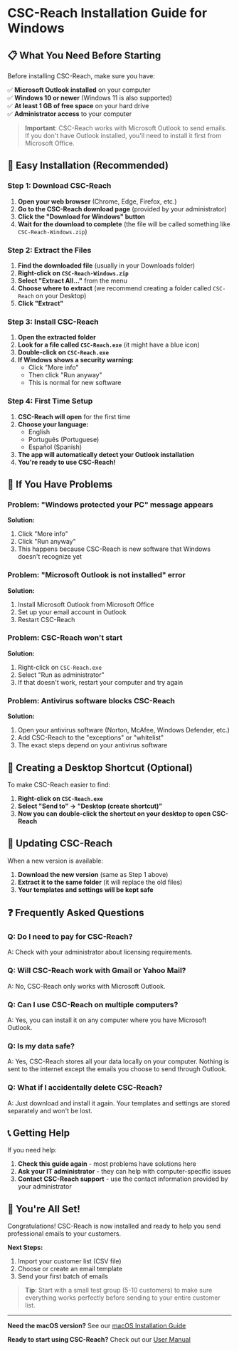 # CSC-Reach Installation Guide for Windows

## 📋 What You Need Before Starting

Before installing CSC-Reach, make sure you have:

✅ **Microsoft Outlook installed** on your computer  
✅ **Windows 10 or newer** (Windows 11 is also supported)  
✅ **At least 1 GB of free space** on your hard drive  
✅ **Administrator access** to your computer  

> **Important**: CSC-Reach works with Microsoft Outlook to send emails. If you don't have Outlook installed, you'll need to install it first from Microsoft Office.

## 🚀 Easy Installation (Recommended)

### Step 1: Download CSC-Reach

1. **Open your web browser** (Chrome, Edge, Firefox, etc.)
2. **Go to the CSC-Reach download page** (provided by your administrator)
3. **Click the "Download for Windows" button**
4. **Wait for the download to complete** (the file will be called something like `CSC-Reach-Windows.zip`)

### Step 2: Extract the Files

1. **Find the downloaded file** (usually in your Downloads folder)
2. **Right-click on `CSC-Reach-Windows.zip`**
3. **Select "Extract All..."** from the menu
4. **Choose where to extract** (we recommend creating a folder called `CSC-Reach` on your Desktop)
5. **Click "Extract"**

### Step 3: Install CSC-Reach

1. **Open the extracted folder**
2. **Look for a file called `CSC-Reach.exe`** (it might have a blue icon)
3. **Double-click on `CSC-Reach.exe`**
4. **If Windows shows a security warning:**
   - Click "More info"
   - Then click "Run anyway"
   - This is normal for new software

### Step 4: First Time Setup

1. **CSC-Reach will open** for the first time
2. **Choose your language:**
   - English
   - Português (Portuguese)
   - Español (Spanish)
3. **The app will automatically detect your Outlook installation**
4. **You're ready to use CSC-Reach!**

## 🔧 If You Have Problems

### Problem: "Windows protected your PC" message appears

**Solution:**
1. Click "More info"
2. Click "Run anyway"
3. This happens because CSC-Reach is new software that Windows doesn't recognize yet

### Problem: "Microsoft Outlook is not installed" error

**Solution:**
1. Install Microsoft Outlook from Microsoft Office
2. Set up your email account in Outlook
3. Restart CSC-Reach

### Problem: CSC-Reach won't start

**Solution:**
1. Right-click on `CSC-Reach.exe`
2. Select "Run as administrator"
3. If that doesn't work, restart your computer and try again

### Problem: Antivirus software blocks CSC-Reach

**Solution:**
1. Open your antivirus software (Norton, McAfee, Windows Defender, etc.)
2. Add CSC-Reach to the "exceptions" or "whitelist"
3. The exact steps depend on your antivirus software

## 📱 Creating a Desktop Shortcut (Optional)

To make CSC-Reach easier to find:

1. **Right-click on `CSC-Reach.exe`**
2. **Select "Send to" → "Desktop (create shortcut)"**
3. **Now you can double-click the shortcut on your desktop to open CSC-Reach**

## 🔄 Updating CSC-Reach

When a new version is available:

1. **Download the new version** (same as Step 1 above)
2. **Extract it to the same folder** (it will replace the old files)
3. **Your templates and settings will be kept safe**

## ❓ Frequently Asked Questions

### Q: Do I need to pay for CSC-Reach?
A: Check with your administrator about licensing requirements.

### Q: Will CSC-Reach work with Gmail or Yahoo Mail?
A: No, CSC-Reach only works with Microsoft Outlook.

### Q: Can I use CSC-Reach on multiple computers?
A: Yes, you can install it on any computer where you have Microsoft Outlook.

### Q: Is my data safe?
A: Yes, CSC-Reach stores all your data locally on your computer. Nothing is sent to the internet except the emails you choose to send through Outlook.

### Q: What if I accidentally delete CSC-Reach?
A: Just download and install it again. Your templates and settings are stored separately and won't be lost.

## 📞 Getting Help

If you need help:

1. **Check this guide again** - most problems have solutions here
2. **Ask your IT administrator** - they can help with computer-specific issues
3. **Contact CSC-Reach support** - use the contact information provided by your administrator

## 🎉 You're All Set!

Congratulations! CSC-Reach is now installed and ready to help you send professional emails to your customers.

**Next Steps:**
1. Import your customer list (CSV file)
2. Choose or create an email template
3. Send your first batch of emails

> **Tip**: Start with a small test group (5-10 customers) to make sure everything works perfectly before sending to your entire customer list.

---

**Need the macOS version?** See our [macOS Installation Guide](macos_installation_guide.md)

**Ready to start using CSC-Reach?** Check out our [User Manual](user_manual.md)
